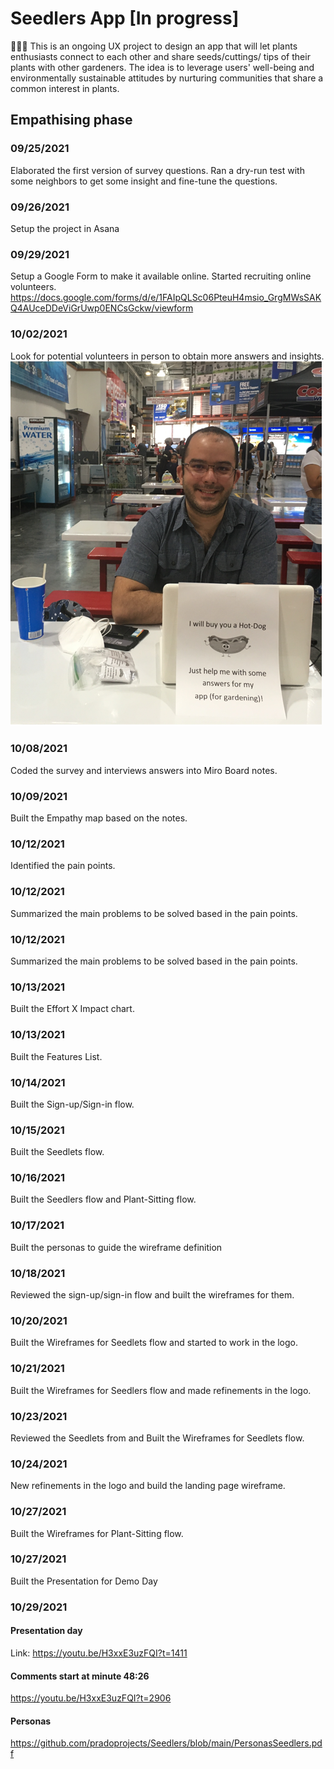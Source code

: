 # Seedlers App [In progress]
🍅🥕🥔 This is an ongoing UX project to design an app that will let plants enthusiasts connect to each other and share seeds/cuttings/ tips of their plants with other gardeners. The idea is to leverage users' well-being and environmentally sustainable attitudes by nurturing communities that share a common interest in plants.

## Empathising phase

### 09/25/2021
Elaborated the first version of survey questions. Ran a dry-run test with some neighbors to get some insight and fine-tune the questions.

### 09/26/2021
Setup the project in Asana

### 09/29/2021
Setup a Google Form to make it available online. Started recruiting online volunteers.
https://docs.google.com/forms/d/e/1FAIpQLSc06PteuH4msio_GrgMWsSAKQ4AUceDDeViGrUwp0ENCsGckw/viewform

### 10/02/2021
Look for potential volunteers in person to obtain more answers and insights.
![Survey in CostCo](https://github.com/pradoprojects/Seedlers/blob/main/LiveSurvey.png)


### 10/08/2021
Coded the survey and interviews answers into Miro Board notes.

### 10/09/2021
Built the Empathy map based on the notes.

### 10/12/2021
Identified the pain points.

### 10/12/2021
Summarized the main problems to be solved based in the pain points.

### 10/12/2021
Summarized the main problems to be solved based in the pain points.

### 10/13/2021
Built the Effort X Impact chart.

### 10/13/2021
Built the Features List.

### 10/14/2021
Built the Sign-up/Sign-in flow.

### 10/15/2021
Built the Seedlets flow.

### 10/16/2021
Built the Seedlers flow and Plant-Sitting flow.

### 10/17/2021
Built the personas to guide the wireframe definition

### 10/18/2021
Reviewed the sign-up/sign-in flow and built the wireframes for them.

### 10/20/2021
Built the Wireframes for Seedlets flow and started to work in the logo.

### 10/21/2021
Built the Wireframes for Seedlers flow and made refinements in the logo.

### 10/23/2021
Reviewed the Seedlets from and Built the Wireframes for Seedlets flow.

### 10/24/2021
New refinements in the logo and build the landing page wireframe.

### 10/27/2021
Built the Wireframes for Plant-Sitting flow.

### 10/27/2021
Built the Presentation for Demo Day

### 10/29/2021
#### Presentation day
Link: https://youtu.be/H3xxE3uzFQI?t=1411

#### Comments start at minute 48:26
https://youtu.be/H3xxE3uzFQI?t=2906

#### Personas
https://github.com/pradoprojects/Seedlers/blob/main/PersonasSeedlers.pdf
